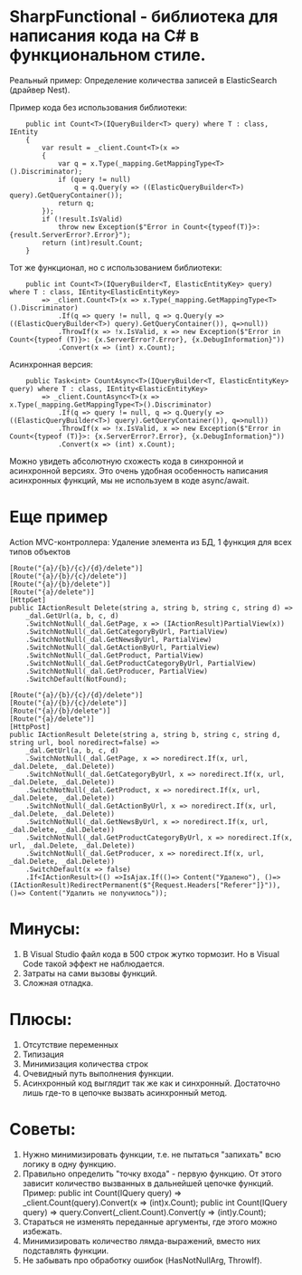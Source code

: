 # SharpFunctional - библиотека для написания кода на C# в функциональном стиле.

Реальный пример:
Определение количества записей в ElasticSearch (драйвер Nest).

Пример кода без использования библиотеки:

		public int Count<T>(IQueryBuilder<T> query) where T : class, IEntity
		{
			var result = _client.Count<T>(x =>
			{
				var q = x.Type(_mapping.GetMappingType<T>().Discriminator);
				if (query != null)
					q = q.Query(y => ((ElasticQueryBuilder<T>) query).GetQueryContainer());
				return q;
			});
			if (!result.IsValid)
				throw new Exception($"Error in Count<{typeof(T)}>: {result.ServerError?.Error}");
			return (int)result.Count;
		}

Тот же функционал, но с использованием библиотеки:

		public int Count<T>(IQueryBuilder<T, ElasticEntityKey> query) where T : class, IEntity<ElasticEntityKey>
			=> _client.Count<T>(x => x.Type(_mapping.GetMappingType<T>().Discriminator)
				.If(q => query != null, q => q.Query(y => ((ElasticQueryBuilder<T>) query).GetQueryContainer()), q=>null))
				.ThrowIf(x => !x.IsValid, x => new Exception($"Error in Count<{typeof (T)}>: {x.ServerError?.Error}, {x.DebugInformation}"))
				.Convert(x => (int) x.Count);

Асинхронная версия:

		public Task<int> CountAsync<T>(IQueryBuilder<T, ElasticEntityKey> query) where T : class, IEntity<ElasticEntityKey>
			=> _client.CountAsync<T>(x => x.Type(_mapping.GetMappingType<T>().Discriminator)
				.If(q => query != null, q => q.Query(y => ((ElasticQueryBuilder<T>) query).GetQueryContainer()), q=>null))
				.ThrowIf(x => !x.IsValid, x => new Exception($"Error in Count<{typeof (T)}>: {x.ServerError?.Error}, {x.DebugInformation}"))
				.Convert(x => (int) x.Count);
				
Можно увидеть абсолютную схожесть кода в синхронной и асинхронной версиях. Это очень удобная особенность написания асинхронных функций, мы не используем в коде async/await.

# Еще пример
Action MVC-контроллера: Удаление элемента из БД, 1 функция для всех типов объектов

	[Route("{a}/{b}/{c}/{d}/delete")]
	[Route("{a}/{b}/{c}/delete")]
	[Route("{a}/{b}/delete")]
	[Route("{a}/delete")]
	[HttpGet]
	public IActionResult Delete(string a, string b, string c, string d) =>
		_dal.GetUrl(a, b, c, d)
		.SwitchNotNull(_dal.GetPage, x => (IActionResult)PartialView(x))
		.SwitchNotNull(_dal.GetCategoryByUrl, PartialView)
		.SwitchNotNull(_dal.GetNewsByUrl, PartialView)
		.SwitchNotNull(_dal.GetActionByUrl, PartialView)
		.SwitchNotNull(_dal.GetProduct, PartialView)
		.SwitchNotNull(_dal.GetProductCategoryByUrl, PartialView)
		.SwitchNotNull(_dal.GetProducer, PartialView)
		.SwitchDefault(NotFound);

	[Route("{a}/{b}/{c}/{d}/delete")]
	[Route("{a}/{b}/{c}/delete")]
	[Route("{a}/{b}/delete")]
	[Route("{a}/delete")]
	[HttpPost]
	public IActionResult Delete(string a, string b, string c, string d, string url, bool noredirect=false) =>
		_dal.GetUrl(a, b, c, d)
		.SwitchNotNull(_dal.GetPage, x => noredirect.If(x, url, _dal.Delete, _dal.Delete))
		.SwitchNotNull(_dal.GetCategoryByUrl, x => noredirect.If(x, url, _dal.Delete, _dal.Delete))
		.SwitchNotNull(_dal.GetProduct, x => noredirect.If(x, url, _dal.Delete, _dal.Delete))
		.SwitchNotNull(_dal.GetActionByUrl, x => noredirect.If(x, url, _dal.Delete, _dal.Delete))
		.SwitchNotNull(_dal.GetNewsByUrl, x => noredirect.If(x, url, _dal.Delete, _dal.Delete))
		.SwitchNotNull(_dal.GetProductCategoryByUrl, x => noredirect.If(x, url, _dal.Delete, _dal.Delete))
		.SwitchNotNull(_dal.GetProducer, x => noredirect.If(x, url, _dal.Delete, _dal.Delete))
		.SwitchDefault(x => false)
		.If<IActionResult>(() =>IsAjax.If(()=> Content("Удалено"), ()=> (IActionResult)RedirectPermanent($"{Request.Headers["Referer"]}")), ()=> Content("Удалить не получилось"));
		
		
# Минусы:
1) В Visual Studio файл кода в 500 строк жутко тормозит. Но в Visual Code такой эффект не наблюдается.
2) Затраты на сами вызовы функций.
3) Сложная отладка.
# Плюсы:
1) Отсутствие переменных
2) Типизация
3) Минимизация количества строк
4) Очевидный путь выполнения функции.
5) Асинхронный код выглядит так же как и синхронный. Достаточно лишь где-то в цепочке вызвать асинхронный метод.
# Советы:
1) Нужно минимизировать функции, т.е. не пытаться "запихать" всю логику в одну функцию.
2) Правильно определить "точку входа" - первую функцию. От этого зависит количество вызванных в дальнейшей цепочке функций.
	Пример:
	public int Count(IQuery query) => _client.Count(query).Convert(x => (int)x.Count);
	public int Count(IQuery query) => query.Convert(_client.Count).Convert(y => (int)y.Count);
3) Стараться не изменять переданные аргументы, где этого можно избежать.
4) Минимизировать количество лямда-выражений, вместо них подставлять функции.
5) Не забывать про обработку ошибок (HasNotNullArg, ThrowIf).
